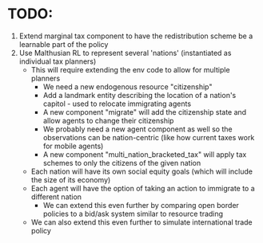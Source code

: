 # TODO:
1) Extend marginal tax component to have the redistribution scheme be a learnable part of the policy
2) Use Malthusian RL to represent several 'nations' (instantiated as individual tax planners)
    - This will require extending the env code to allow for multiple planners
        - We need a new endogenous resource "citizenship"
        - Add a landmark entity describing the location of a nation's capitol - used to relocate immigrating agents
        - A new component "migrate" will add the citizenship state and allow agents to change their citizenship
        - We probably need a new agent component as well so the observations can be nation-centric (like how current taxes work for mobile agents)
        - A new component "multi_nation_bracketed_tax" will apply tax schemes to only the citizens of the given nation
    - Each nation will have its own social equity goals (which will include the size of its economy)
    - Each agent will have the option of taking an action to immigrate to a different nation
        - We can extend this even further by comparing open border policies to a bid/ask system similar to resource trading
    - We can also extend this even further to simulate international trade policy